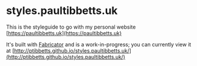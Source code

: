 # styles.paultibbetts.uk

This is the styleguide to go with my personal website [https://paultibbetts.uk](https://paultibbetts.uk)

It's built with [Fabricator](https://github.com/fbrctr/fabricator) and is a work-in-progress; you can currently view it at [http://ptibbetts.github.io/styles.paultibbetts.uk/](http://ptibbetts.github.io/styles.paultibbetts.uk/)
